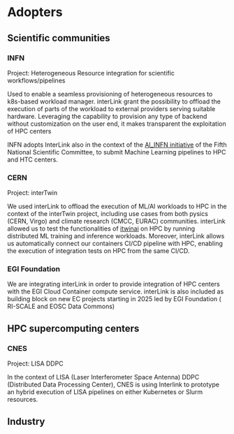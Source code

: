 # Adopters

## Scientific communities

### INFN

Project: Heterogeneous Resource integration for scientific workflows/pipelines

Used to enable a seamless provisioning of heterogeneous resources to k8s-based workload manager. interLink grant the possibility to offload the execution of parts of the workload to external providers serving suitable hardware. Leveraging the capability to provision any type of backend without customization on the user end, it makes transparent  the exploitation of HPC centers 

INFN adopts InterLink also in the context of the 
[AI_INFN initiative](https://ai-infn.baltig-pages.infn.it/wp-1/docs/) of the Fifth National 
Scientific Committee, to submit Machine Learning pipelines to HPC and HTC centers. 

### CERN

Project: interTwin

We used interLink to offload the execution of ML/AI workloads to HPC in the context of the interTwin project, including use cases from both pysics (CERN, Virgo) and climate research (CMCC, EURAC) communities. interLink allowed us to test the functionalities of [itwinai](https://itwinai.readthedocs.io/) on HPC by running distributed ML training and inference workloads. Moreover, interLink allows us automatically connect our containers CI/CD pipeline with HPC, enabling the execution of integration tests on HPC from the same CI/CD.

### EGI Foundation

We are integrating interLink in order to provide integration of HPC centers with the EGI Cloud Container compute service. interLink is also included as building block on new EC projects starting in 2025 led by EGI Foundation ( RI-SCALE and EOSC Data Commons)

## HPC supercomputing centers

### CNES

Project: LISA DDPC

In the context of LISA (Laser Interferometer Space Antenna) DDPC (Distributed Data Processing Center), CNES is using Interlink to prototype an hybrid execution of LISA pipelines on either Kubernetes or Slurm resources.

## Industry

